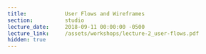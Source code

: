 ```yaml
---
title:            User Flows and Wireframes
section:          studio
lecture_date:     2018-09-11 00:00:00 -0500
lecture_link:     /assets/workshops/lecture-2_user-flows.pdf
hidden: true
---
```

